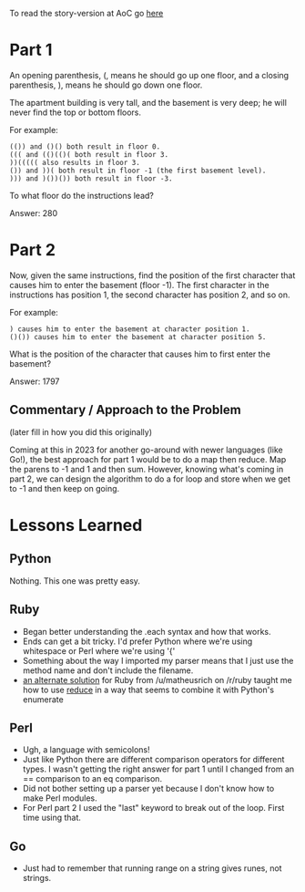 To read the story-version at AoC go [here](https://adventofcode.com/2015/day/1)

# Part 1

An opening parenthesis, (, means he should go up one floor, and a closing parenthesis, ), means he should go down one floor.

The apartment building is very tall, and the basement is very deep; he will never find the top or bottom floors.

For example:

    (()) and ()() both result in floor 0.
    ((( and (()(()( both result in floor 3.
    ))((((( also results in floor 3.
    ()) and ))( both result in floor -1 (the first basement level).
    ))) and )())()) both result in floor -3.

To what floor do the instructions lead?

Answer: 280

# Part 2

Now, given the same instructions, find the position of the first character that causes him to enter the basement (floor -1). The first character in the instructions has position 1, the second character has position 2, and so on.

For example:

    ) causes him to enter the basement at character position 1.
    ()()) causes him to enter the basement at character position 5.

What is the position of the character that causes him to first enter the basement?

Answer: 1797
## Commentary / Approach to the Problem
(later fill in how you did this originally)

Coming at this in 2023 for another go-around with newer languages (like Go!), the best approach for part 1 would be to do a map then reduce. Map the parens to -1 and 1 and then sum. However, knowing what's coming in part 2, 
we can design the algorithm to do a for loop and store when we get to -1 and then keep on going.

# Lessons Learned

## Python

Nothing. This one was pretty easy.

## Ruby

- Began better understanding the .each syntax and how that works.
- Ends can get a bit tricky. I'd prefer Python where we're using whitespace or
Perl where we're using '{'
- Something about the way I imported my parser means that I just use the method name
and don't include the filename.
- [an alternate solution](https://github.com/djotaku/adventofcode/blob/main/2015/Day_01/Ruby/alternate_part_1.rb) for Ruby from /u/matheusrich on /r/ruby taught me how to use [reduce](https://docs.ruby-lang.org/en/3.0.0/Enumerable.html#method-i-reduce) in a way that seems to combine it with Python's enumerate

## Perl 
- Ugh, a language with semicolons!
- Just like Python there are different comparison operators for different types.
I wasn't getting the right answer for part 1 until I changed from an == comparison to an eq comparison.
- Did not bother setting up a parser yet because I don't know how to make
Perl modules.
- For Perl part 2 I used the "last" keyword to break out of the loop. First time using that.

## Go
- Just had to remember that running range on a string gives runes, not strings.